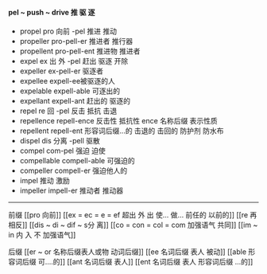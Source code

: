 #### pel ~ push ~ drive 推 驱 逐

- propel pro 向前 -pel 推进 推动 
- propeller pro-pell-er 推进者 推行器
- propellent pro-pell-ent  推进物 推进者
- expel ex 出 外 -pel 赶出 驱逐 开除 
- expeller ex-pell-er 驱逐者 
- expellee  expell-ee被驱逐的人
- expelable expell-able 可逐出的
- expellant expell-ant 赶出的 驱逐的
- repel re 回 -pel  反击 抵抗 击退
- repellence repell-ence 反击性 抵抗性 ence 名称后缀 表示性质
- repellent repell-ent 形容词后缀...的 击退的 击回的 防护剂 防水布
- dispel dis 分离 -pell 驱散
- compel com-pel 强迫 迫使
- compellable compell-able 可强迫的
- compeller compell-er 强迫他人的
- impel  推动 激励 
- impeller  impell-er 推动者 推动器

---
前缀
[[pro 向前]]
[[ex  = ec = e = ef 超出 外 出 使... 做... 前任的 以前的]]
[[re  再  相反]]
[[dis  ~ di ~ dif ~ s分 离]]
[[co = con  = col = com  加强语气 共同]]
[[im  ~ in 内 入  不 加强语气]]

后缀
[[er  ~ or 名称后缀表人或物 动词后缀]]
[[ee 名词后缀 表人 被动]]
[[able  形容词后缀 可....的]]
[[ant 名词后缀 表人]]
[[ent 名词后缀  表人 形容词后缀 ...的]]